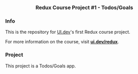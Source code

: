 <h3 align="center">Redux Course Project #1 - Todos/Goals</h3>

### Info

This is the repository for [UI.dev](https://ui.dev)'s first Redux course project.

For more information on the course, visit __[ui.dev/redux](https://ui.dev/redux/)__.

### Project

This project is a Todos/Goals app.